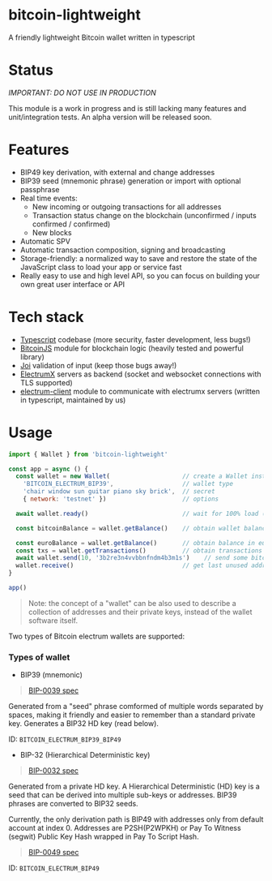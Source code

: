 # bitcoin-lightweight

A friendly lightweight Bitcoin wallet written in typescript

# Status

*IMPORTANT: DO NOT USE IN PRODUCTION*

This module is a work in progress and is still lacking many features and unit/integration tests. An alpha version will be released soon.

# Features

-   BIP49 key derivation, with external and change addresses
-   BIP39 seed (mnemonic phrase) generation or import with optional passphrase
-   Real time events:
    -   New incoming or outgoing transactions for all addresses
    -   Transaction status change on the blockchain (unconfirmed / inputs confirmed / confirmed)
    -   New blocks
-   Automatic SPV
-   Automatic transaction composition, signing and broadcasting
-   Storage-friendly: a normalized way to save and restore the state of the JavaScript class to load your app or service fast
-   Really easy to use and high level API, so you can focus on building your own great user interface or API

# Tech stack

- [Typescript](https://www.typescriptlang.org/) codebase (more security, faster development, less bugs!)
- [BitcoinJS](https://github.com/bitcoinjs/bitcoinjs-lib/) module for blockchain logic (heavily tested and powerful library)
- [Joi](https://github.com/hapijs/joi) validation of input (keep those bugs away!)
- [ElectrumX](https://electrumx.readthedocs.io/en/latest/) servers as backend (socket and websocket connections with TLS supported)
- [electrum-client](https://github.com/DaniGuardiola/node-electrum-client) module to communicate with electrumx servers (written in typescript, maintained by us)

# Usage

```js
import { Wallet } from 'bitcoin-lightweight'

const app = async () {
  const wallet = new Wallet(                    // create a Wallet instance
    'BITCOIN_ELECTRUM_BIP39',                   // wallet type
    'chair window sun guitar piano sky brick',  // secret
    { network: 'testnet' })                     // options

  await wallet.ready()                          // wait for 100% load (all data downloaded, parsed and processed)

  const bitcoinBalance = wallet.getBalance()    // obtain wallet balance in bitcoin

  const euroBalance = wallet.getBalance()       // obtain balance in euro
  const txs = wallet.getTransactions()          // obtain transactions
  await wallet.send(10, '3b2re3n4vvbbnfndm4b3m1s')    // send some bitcoin
  wallet.receive()                              // get last unused address
}

app()
```

> Note: the concept of a "wallet" can be also used to describe a collection of addresses and their private keys, instead of the wallet software itself.

Two types of Bitcoin electrum wallets are supported:

### Types of wallet

-   BIP39 (mnemonic)

> [BIP-0039 spec](github.com/bitcoin/bips/blob/master/bip-0039.mediawiki)

Generated from a "seed" phrase comformed of multiple words separated by spaces, making it friendly and easier to remember than a standard private key. Generates a BIP32 HD key (read below).

ID: `BITCOIN_ELECTRUM_BIP39_BIP49`

-   BIP-32 (Hierarchical Deterministic key)

> [BIP-0032 spec](github.com/bitcoin/bips/blob/master/bip-0032.mediawiki)

Generated from a private HD key. A Hierarchical Deterministic (HD) key is a seed that can be derived into multiple sub-keys or addresses. BIP39 phrases are converted to BIP32 seeds.

Currently, the only derivation path is BIP49 with addresses only from default account at index 0. Addresses are P2SH(P2WPKH) or Pay To Witness (segwit) Public Key Hash wrapped in Pay To Script Hash.

> [BIP-0049 spec](github.com/bitcoin/bips/blob/master/bip-004.mediawiki)

ID: `BITCOIN_ELECTRUM_BIP49`